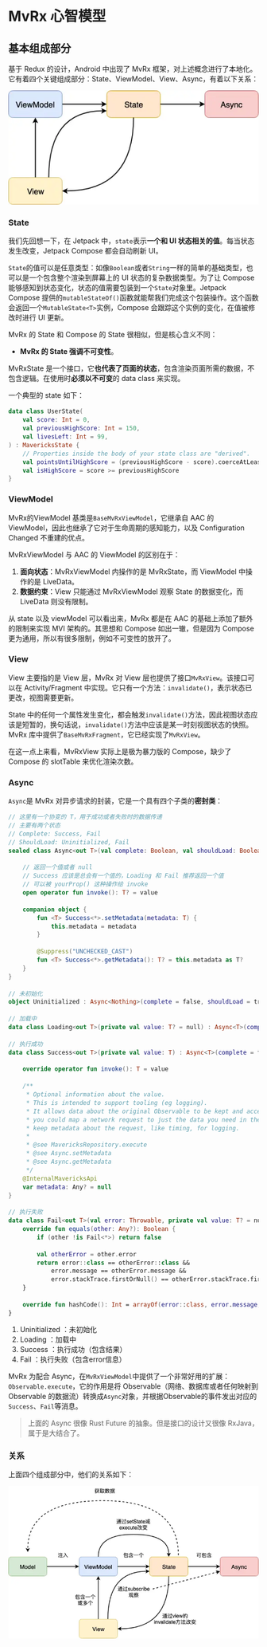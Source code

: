 # MvRx 心智模型

## 基本组成部分

基于 Redux 的设计，Android 中出现了 MvRx 框架，对上述概念进行了本地化。它有着四个关键组成部分：State、ViewModel、View、Async，有着以下关系：

![image-20240519201940639](../assets/image-20240519201940639.png)

### State

我们先回想一下，在 Jetpack 中，`state`表示**一个和 UI 状态相关的值**。每当状态发生改变，Jetpack Compose 都会自动刷新 UI。

`State`的值可以是任意类型：如像`Boolean`或者`String`一样的简单的基础类型，也可以是一个包含整个渲染到屏幕上的 UI 状态的复杂数据类型。为了让 Compose 能够感知到状态变化，状态的值需要包装到一个`State`对象里。Jetpack Compose 提供的`mutableStateOf()`函数就能帮我们完成这个包装操作。这个函数会返回一个`MutableState<T>`实例，Compose 会跟踪这个实例的变化，在值被修改时进行 UI 更新。 

MvRx 的 State 和 Compose 的 State 很相似，但是核心含义不同：

* **MvRx 的 State 强调不可变性**。

MvRxState 是一个接口，它**也代表了页面的状态**，包含渲染页面所需的数据，不包含逻辑。在使用时**必须以不可变**的 data class 来实现。

一个典型的 state 如下：

```kotlin
data class UserState(
    val score: Int = 0,
    val previousHighScore: Int = 150,
    val livesLeft: Int = 99,
) : MavericksState {
    // Properties inside the body of your state class are "derived".
    val pointsUntilHighScore = (previousHighScore - score).coerceAtLeast(0)
    val isHighScore = score >= previousHighScore
}
```

### ViewModel

MvRx的ViewModel 基类是`BaseMvRxViewModel`，它继承自 AAC 的 ViewModel，因此也继承了它对于生命周期的感知能力，以及 Configuration Changed 不重建的优点。

MvRxViewModel 与 AAC 的 ViewModel 的区别在于：

1. **面向状态**：MvRxViewModel 内操作的是 MvRxState，而 ViewModel 中操作的是 LiveData。
2. **数据约束**：View 只能通过 MvRxViewModel 观察 State 的数据变化，而 LiveData 则没有限制。

从 state 以及 viewModel 可以看出来，MvRx 都是在 AAC 的基础上添加了额外的限制来实现 MVI 架构的。其思想和 Compose 如出一辙，但是因为 Compose 更为通用，所以有很多限制，例如不可变性的放开了。

### View

View 主要指的是 View 层，MvRx 对 View 层也提供了接口`MvRxView`。该接口可以在 Activity/Fragment 中实现。它只有一个方法：`invalidate()`，表示状态已更改，视图需要更新。

State 中的任何一个属性发生变化，都会触发`invalidate()`方法，因此视图状态应该是短暂的，换句话说，`invalidate()`方法中应该是某一时刻视图状态的快照。 MvRx 库中提供了`BaseMvRxFragment`，它已经实现了`MvRxView`。

在这一点上来看，MvRxView 实际上是极为暴力版的 Compose，缺少了 Compose 的 slotTable 来优化渲染次数。

### Async

`Async`是 MvRx 对异步请求的封装，它是一个具有四个子类的**密封类**：

```kotlin
// 这里有一个协变的 T，用于成功或者失败时的数据传递
// 主要有两个状态
// Complete: Success, Fail
// ShouldLoad: Uninitialized, Fail
sealed class Async<out T>(val complete: Boolean, val shouldLoad: Boolean, private val value: T?) {

  	// 返回一个值或者 null
  	// Success 应该是总会有一个值的，Loading 和 Fail 推荐返回一个值
  	// 可以被 yourProp() 这种操作给 invoke
    open operator fun invoke(): T? = value

    companion object {
        fun <T> Success<*>.setMetadata(metadata: T) {
            this.metadata = metadata
        }

        @Suppress("UNCHECKED_CAST")
        fun <T> Success<*>.getMetadata(): T? = this.metadata as T?
    }
}

// 未初始化
object Uninitialized : Async<Nothing>(complete = false, shouldLoad = true, value = null), Incomplete

// 加载中
data class Loading<out T>(private val value: T? = null) : Async<T>(complete = false, shouldLoad = false, value = value), Incomplete

// 执行成功
data class Success<out T>(private val value: T) : Async<T>(complete = true, shouldLoad = false, value = value) {

    override operator fun invoke(): T = value

    /**
     * Optional information about the value.
     * This is intended to support tooling (eg logging).
     * It allows data about the original Observable to be kept and accessed later. For example,
     * you could map a network request to just the data you need in the value, but your base layers could
     * keep metadata about the request, like timing, for logging.
     *
     * @see MavericksRepository.execute
     * @see Async.setMetadata
     * @see Async.getMetadata
     */
    @InternalMavericksApi
    var metadata: Any? = null
}

// 执行失败
data class Fail<out T>(val error: Throwable, private val value: T? = null) : Async<T>(complete = true, shouldLoad = true, value = value) {
    override fun equals(other: Any?): Boolean {
        if (other !is Fail<*>) return false

        val otherError = other.error
        return error::class == otherError::class &&
            error.message == otherError.message &&
            error.stackTrace.firstOrNull() == otherError.stackTrace.firstOrNull()
    }

    override fun hashCode(): Int = arrayOf(error::class, error.message, error.stackTrace.firstOrNull()).contentHashCode()
}
```

1. Uninitialized ：未初始化
2. Loading ：加载中
3. Success ：执行成功（包含结果）
4. Fail ：执行失败（包含error信息）

MvRx 为配合 Async，在`MvRxViewModel`中提供了一个非常好用的扩展：`Observable.execute`，它的作用是将 Observable（网络、数据库或者任何映射到 Observable 的数据流）转换成`Async`对象，并根据Observable的事件发出对应的`Success`、`Fail`等消息。

> 上面的 Async 很像 Rust Future 的抽象。但是接口的设计又很像 RxJava，属于是大结合了。

### 关系

上面四个组成部分中，他们的关系如下：

![1591191289996_74f537aa5ba9cbb6b55f333f1a42acb8.png~tplv-93o7bpds8j-compressed](../assets/1591191289996_74f537aa5ba9cbb6b55f333f1a42acb8.png~tplv-93o7bpds8j-compressed.webp)



